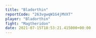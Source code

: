 ```yaml
---
title: "Bladorthin"
reportCode: "263vgwqW1G4jMVXT"
player: "Bladorthin"
fight: "Magtheridon"
date: 2021-07-15T18:53:21.415000+00:00
---
```

